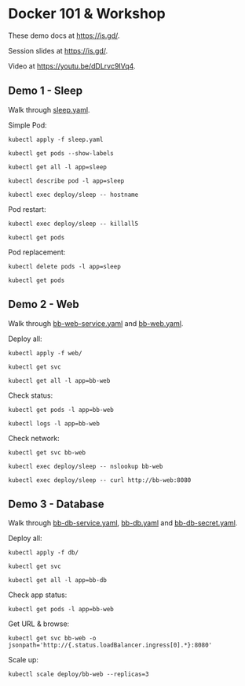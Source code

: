 # Docker 101 & Workshop

These demo docs at https://is.gd/.

Session slides at https://is.gd/.

Video at https://youtu.be/dDLrvc9IVq4.

## Demo 1 - Sleep

Walk through [sleep.yaml](sleep.yaml).

Simple Pod:

```
kubectl apply -f sleep.yaml

kubectl get pods --show-labels

kubectl get all -l app=sleep

kubectl describe pod -l app=sleep

kubectl exec deploy/sleep -- hostname
```

Pod restart:

```
kubectl exec deploy/sleep -- killall5

kubectl get pods
```

Pod replacement:

```
kubectl delete pods -l app=sleep

kubectl get pods
```

## Demo 2 - Web

Walk through [bb-web-service.yaml](web/bb-web-service.yaml) and [bb-web.yaml](web/bb-web.yaml).

Deploy all:

```
kubectl apply -f web/

kubectl get svc

kubectl get all -l app=bb-web
```

Check status:

```
kubectl get pods -l app=bb-web

kubectl logs -l app=bb-web
```

Check network:

```
kubectl get svc bb-web

kubectl exec deploy/sleep -- nslookup bb-web

kubectl exec deploy/sleep -- curl http://bb-web:8080
```

## Demo 3 - Database

Walk through [bb-db-service.yaml](db/bb-db-service.yaml), [bb-db.yaml](db/bb-db.yaml) and [bb-db-secret.yaml](db/bb-db-secret.yaml).

Deploy all:

```
kubectl apply -f db/

kubectl get svc

kubectl get all -l app=bb-db
```

Check app status:

```
kubectl get pods -l app=bb-web
```

Get URL & browse:

```
kubectl get svc bb-web -o jsonpath='http://{.status.loadBalancer.ingress[0].*}:8080'
```

Scale up:

```
kubectl scale deploy/bb-web --replicas=3
```